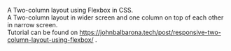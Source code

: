 A Two-column layout using Flexbox in CSS.<br>
A Two-column layout in wider screen and one column on top of each other in narrow screen.<br>
Tutorial can be found on https://johnbalbarona.tech/post/responsive-two-column-layout-using-flexbox/ .
